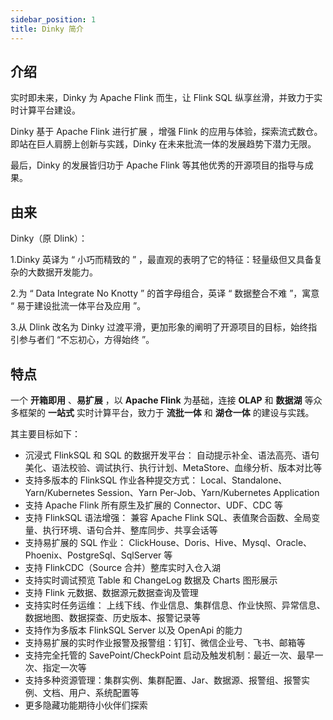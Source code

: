 ```yaml
---
sidebar_position: 1
title: Dinky 简介
---
```


## 介绍

实时即未来，Dinky 为 Apache Flink 而生，让 Flink SQL 纵享丝滑，并致力于实时计算平台建设。

Dinky 基于 Apache Flink 进行扩展 ，增强 Flink 的应用与体验，探索流式数仓。即站在巨人肩膀上创新与实践，Dinky 在未来批流一体的发展趋势下潜力无限。

最后，Dinky 的发展皆归功于 Apache Flink 等其他优秀的开源项目的指导与成果。

## 由来
Dinky（原 Dlink）：

1.Dinky 英译为 “ 小巧而精致的 ” ，最直观的表明了它的特征：轻量级但又具备复杂的大数据开发能力。

2.为 “ Data Integrate No Knotty ” 的首字母组合，英译 “ 数据整合不难 ”，寓意 “ 易于建设批流一体平台及应用 ”。

3.从 Dlink 改名为 Dinky 过渡平滑，更加形象的阐明了开源项目的目标，始终指引参与者们 “不忘初心，方得始终 ”。

## 特点

一个 **开箱即用** 、**易扩展** ，以 **Apache Flink** 为基础，连接 **OLAP** 和 **数据湖** 等众多框架的 **一站式** 实时计算平台，致力于 **流批一体** 和 **湖仓一体** 的建设与实践。

其主要目标如下：

- 沉浸式 FlinkSQL 和 SQL 的数据开发平台：
  自动提示补全、语法高亮、语句美化、语法校验、调试执行、执行计划、MetaStore、血缘分析、版本对比等
- 支持多版本的 FlinkSQL 作业各种提交方式：
  Local、Standalone、Yarn/Kubernetes  Session、Yarn Per-Job、Yarn/Kubernetes  Application
- 支持 Apache Flink 所有原生及扩展的 Connector、UDF、CDC 等
- 支持 FlinkSQL 语法增强：
  兼容 Apache Flink SQL、表值聚合函数、全局变量、执行环境、语句合并、整库同步、共享会话等
- 支持易扩展的 SQL 作业：
  ClickHouse、Doris、Hive、Mysql、Oracle、Phoenix、PostgreSql、SqlServer 等
- 支持 FlinkCDC（Source 合并）整库实时入仓入湖
- 支持实时调试预览 Table 和 ChangeLog 数据及 Charts 图形展示
- 支持 Flink 元数据、数据源元数据查询及管理
- 支持实时任务运维：
  上线下线、作业信息、集群信息、作业快照、异常信息、数据地图、数据探查、历史版本、报警记录等
- 支持作为多版本 FlinkSQL Server 以及 OpenApi 的能力
- 支持易扩展的实时作业报警及报警组：钉钉、微信企业号、飞书、邮箱等
- 支持完全托管的 SavePoint/CheckPoint 启动及触发机制：最近一次、最早一次、指定一次等
- 支持多种资源管理：集群实例、集群配置、Jar、数据源、报警组、报警实例、文档、用户、系统配置等
- 更多隐藏功能期待小伙伴们探索
